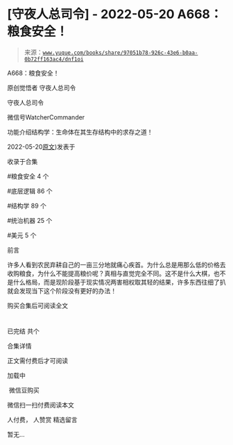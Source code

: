 # [守夜人总司令] - 2022-05-20 A668：粮食安全！

> 来源：[`www.yuque.com/books/share/97051b78-926c-43e6-b0aa-0b72ff163ac4/dnf1oi`](https://www.yuque.com/books/share/97051b78-926c-43e6-b0aa-0b72ff163ac4/dnf1oi)



A668：粮食安全！ 

原创觉悟者 守夜人总司令 

守夜人总司令 

微信号WatcherCommander 

功能介绍结构学：生命体在其生存结构中的求存之道！ 

2022-05-20[原文](https://mp.weixin.qq.com/s?__biz=MzAxNDk1NjI2Mw==&mid=2247488466&idx=1&sn=2d3180b82a371f1ab3daa33c8f579bef&chksm=9b8a305aacfdb94c67d83f8f9c77fad26f9c7f2afc738e1e84394b8dddb7ddb82c631308693e#rd))发表于 

收录于合集 

#粮食安全 4 个 

#底层逻辑 86 个 

#结构学 89 个 

#统治机器 25 个 

#美元 5 个 

前言 

许多人看到农民弃耕自己的一亩三分地就痛心疾首。为什么总是用那么低的价格去收购粮食，为什么不能提高粮价呢？真相与直觉完全不同。这不是什么大棋，也不是什么格局，而是现阶段基于现实情况两害相权取其轻的结果，许多东西往细了扒就会发现当下这个阶段没有更好的办法！ 

购买合集后可阅读全文 

# 

已完结 共个 

合集详情 

正文需付费后才可阅读 

加载中 

 微信豆购买 

微信扫一扫付费阅读本文 

人付费， 人赞赏 <ne-h3 id="79ZfS" data-lake-id="79ZfS"><ne-heading-ext><ne-heading-anchor></ne-heading-anchor><ne-heading-fold></ne-heading-fold></ne-heading-ext><ne-heading-content>精选留言</ne-heading-content></ne-h3> 

暂无...